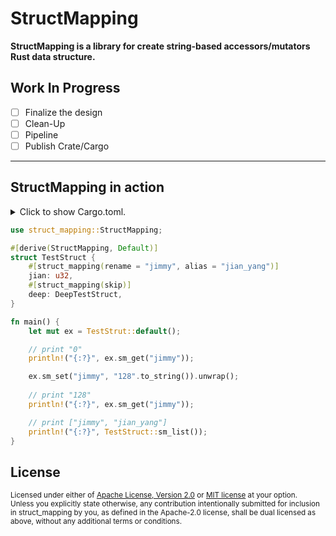 # StructMapping

__StructMapping is a library for create string-based accessors/mutators Rust data structure.__


## Work In Progress

- [ ] Finalize the design
- [ ] Clean-Up
- [ ] Pipeline
- [ ] Publish Crate/Cargo

---

## StructMapping in action

<details>
<summary>
Click to show Cargo.toml.
</summary>

```toml
[dependencies]

# The core APIs
struct_mapping = { version = "1.0", features = ["derive"] }
```

</details>
<p></p>

```rust
use struct_mapping::StructMapping;

#[derive(StructMapping, Default)]
struct TestStruct {
    #[struct_mapping(rename = "jimmy", alias = "jian_yang")]
    jian: u32,
    #[struct_mapping(skip)]
    deep: DeepTestStruct,
}

fn main() {
    let mut ex = TestStrut::default();

    // print "0"
    println!("{:?}", ex.sm_get("jimmy"));

    ex.sm_set("jimmy", "128".to_string()).unwrap();
    
    // print "128"
    println!("{:?}", ex.sm_get("jimmy"));

    // print ["jimmy", "jian_yang"]
    println!("{:?}", TestStruct::sm_list());
}
```

## License

<sup>
Licensed under either of <a href="LICENSE-APACHE">Apache License, Version
2.0</a> or <a href="LICENSE-MIT">MIT license</a> at your option.
</sup>

<br>

<sub>
Unless you explicitly state otherwise, any contribution intentionally submitted
for inclusion in struct_mapping by you, as defined in the Apache-2.0 license, shall be
dual licensed as above, without any additional terms or conditions.
</sub>